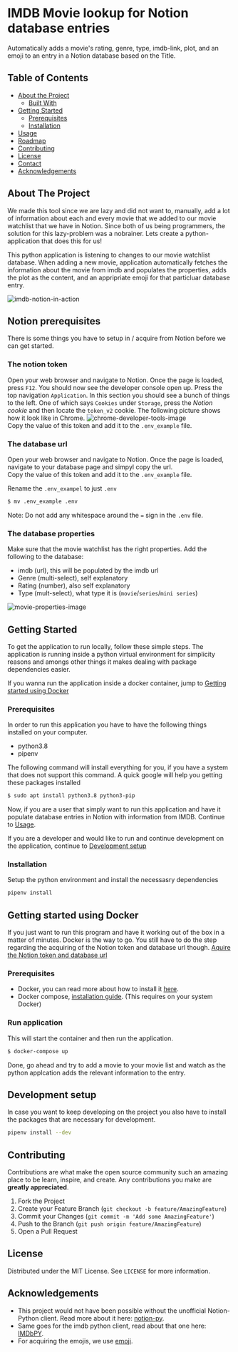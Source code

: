 # IMDB Movie lookup for Notion database entries
Automatically adds a movie's rating, genre, type, imdb-link, plot, and an emoji to an entry in a Notion database based on the Title.


<!-- TABLE OF CONTENTS -->
## Table of Contents
* [About the Project](#about-the-project)
  * [Built With](#built-with)
* [Getting Started](#getting-started)
  * [Prerequisites](#prerequisites)
  * [Installation](#installation)
* [Usage](#usage)
* [Roadmap](#roadmap)
* [Contributing](#contributing)
* [License](#license)
* [Contact](#contact)
* [Acknowledgements](#acknowledgements)


<!-- ABOUT THE PROJECT -->
## About The Project
We made this tool since we are lazy and did not want to, manually, add a lot of information about each and every movie that we added to our movie watchlist that we have in Notion. Since both of us being programmers, the solution for this lazy-problem was a nobrainer. Lets create a python-application that does this for us!

This python application is listening to changes to our movie watchlist database. When adding a new movie, application automatically fetches the information about the movie from imdb and populates the properties, adds the plot as the content, and an appripriate emoji for that particluar database entry.

![imdb-notion-in-action]


## Notion prerequisites
There is some things you have to setup in / acquire from Notion before we can get started.

### The notion token
Open your web browser and navigate to Notion. Once the page is loaded, press `F12`. You should now see the developer console open up. Press the top navigation `Application`. In this section you should see a bunch of things to the left. One of which says `Cookies` under `Storage`, press the _Notion cookie_ and then locate the `token_v2` cookie. The following picture shows how it look like in Chrome.
![chrome-developer-tools-image]  
Copy the value of this token and add it to the `.env_example` file.


### The database url
Open your web browser and navigate to Notion. Once the page is loaded, navigate to your database page and simpyl copy the url.  
Copy the value of this token and add it to the `.env_example` file.

Rename the `.env_exampel` to just `.env`
```sh
$ mv .env_example .env
```

Note: Do not add any whitespace around the `=` sign in the `.env` file.


### The database properties
Make sure that the movie watchlist has the right properties. Add the following to the database:
* imdb (url), this will be populated by the imdb url
* Genre (multi-select), self explanatory
* Rating (number), also self explanatory
* Type (mult-select), what type it is (`movie`/`series`/`mini series`)

![movie-properties-image]


<!-- GETTING STARTED USER-->
<!-- This section explains how a user should install and use the application -->
## Getting Started
To get the application to run locally, follow these simple steps.
The application is running inside a python virtual environment for simplicity reasons and amongs other things it makes dealing with package dependencies easier.

If you wanna run the application inside a docker container, jump to [Getting started using Docker](#getting-started-using-docker)


### Prerequisites
In order to run this application you have to have the following things installed on your computer.
* python3.8
* pipenv

The following command will install everything for you, if you have a system that does not support this command. A quick google will help you getting these packages installed
```sh
$ sudo apt install python3.8 python3-pip
```

Now, if you are a user that simply want to run this application and have it populate database entries in Notion with information from IMDB. Continue to [Usage](#usage).

If you are a developer and would like to run and continue development on the application, continue to [Development setup](#development-setup) 


### Installation 
Setup the python environment and install the necessasry dependencies
```sh
pipenv install
```


<!-- This section explains how a user should install and use the application using docker -->
## Getting started using Docker
If you just want to run this program and have it working out of the box in a matter of minutes. Docker is the way to go. You still have to do the step regarding the acquiring of the Notion token and database url though. [Aquire the Notion token and database url](#aquire-the-Notion-token-and-database-url)

### Prerequisites
* Docker, you can read more about how to install it [here](https://www.docker.com/get-started).
* Docker compose, [installation guide](https://docs.docker.com/compose/install/#alternative-install-options). (This requires on your system Docker)

### Run application
This will start the container and then run the application.
```sh
$ docker-compose up
```

Done, go ahead and try to add a movie to your movie list and watch as the python applcation adds the relevant information to the entry.


<!-- DEVELOPMENT SETUP (Getting started developer)-->
<!-- This section explains how a user should install and use the application -->
## Development setup
In case you want to keep developing on the project you also have to install
the packages that are necessary for development.
```sh
pipenv install --dev
```


<!-- CONTRIBUTING -->
## Contributing
Contributions are what make the open source community such an amazing place to be learn, inspire, and create. Any contributions you make are **greatly appreciated**.

1. Fork the Project
2. Create your Feature Branch (`git checkout -b feature/AmazingFeature`)
3. Commit your Changes (`git commit -m 'Add some AmazingFeature'`)
4. Push to the Branch (`git push origin feature/AmazingFeature`)
5. Open a Pull Request


<!-- LICENSE -->
## License
Distributed under the MIT License. See `LICENSE` for more information.


<!-- ACKNOWLEDGEMENTS -->
## Acknowledgements

* This project would not have been possible without the unofficial Notion-Python client. Read more about it here: [notion-py](https://github.com/jamalex/notion-py).
* Same goes for the imdb python client, read about that one here: [IMDbPY](https://imdbpy.github.io/).
* For acquiring the emojis, we use [emoji](https://github.com/carpedm20/emoji/).


<!-- MARKDOWN LINKS & IMAGES -->
<!-- https://www.markdownguide.org/basic-syntax/#reference-style-links -->
[chrome-developer-tools-image]: /images/chrome_developer_tools.png
[imdb-notion-in-action]: /images/imdb_notion_in_action.gif
[movie-properties-image]: /images/movie_properties.png
